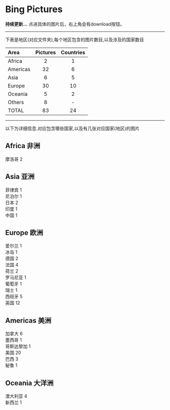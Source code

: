 # Bing Pictures

**持续更新...**
点进具体的图片后，右上角会有download按钮。
* * *
下表是地区(对应文件夹),每个地区包含的图片数目,以及涉及的国家数目

|Area                 |Pictures          |Countries         |
|:--------------------|:----------------:|:----------------:|
|Africa               |2                 |1                 |
|Americas             |32                |6                 |
|Asia                 |6                 |5                 |
|Europe               |30                |10                |
|Oceania              |5                 |2                 |
|Others               |8                 |-                 |
|TOTAL                |83                |24                |

* * *
以下为详细信息.对应包含哪些国家,以及有几张对应国家(地区)的图片

## Africa 非洲

摩洛哥 2  

## Asia 亚洲

菲律宾 1  
尼泊尔 1  
日本 2  
印度 1  
中国 1  

## Europe 欧洲

爱尔兰 1  
冰岛 1  
德国 2  
法国 4  
荷兰 2  
罗马尼亚 1  
葡萄牙 1  
瑞士 1  
西班牙 5  
英国 12  

## Americas 美洲

加拿大 6  
墨西哥 1  
哥斯达黎加 1  
美国 20  
巴西 3  
秘鲁 1  

## Oceania 大洋洲

澳大利亚 4  
新西兰 1  
